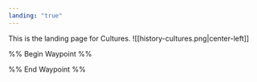 ```yaml
---
landing: "true"
---
```

This is the landing page for Cultures.
![[history-cultures.png|center-left]]

%% Begin Waypoint %%


%% End Waypoint %%